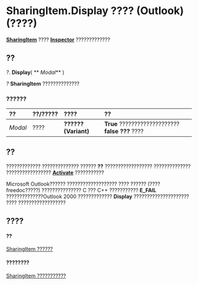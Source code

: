 
# SharingItem.Display ???? (Outlook)(????)

 **[SharingItem](63dd3451-44f3-7cc4-c6e2-7dad5835a7d2.md)** ???? **[Inspector](d7384756-669c-0549-1032-c3b864187994.md)** ?????????????


## ??

 _?_. **Display**( ** _Modal_** )

 _?_ **SharingItem** ??????????????


### ??????



|**??**|**??/?????**|**????**|**??**|
|:-----|:-----|:-----|:-----|
| _Modal_|????|**?????? (Variant)**|**True** ???????????????????? **false ???** ????|

## ??

????????????? ?????????????? ?????? **??** ?????????????????? ?????????????? ????????????????? **[Activate](d7784df0-b595-6f5a-2195-27ad021db6de.md)** ???????????

Microsoft Outlook?????? ??????????????????? ???? ?????? (????freedoc?????) ??????????????? C ??? C++ ???????????  **E_FAIL** ??????????????Outlook 2000 ????????????? **Display** ????????????????????? ???? ??????????????????


## ????


#### ??


[SharingItem ??????](63dd3451-44f3-7cc4-c6e2-7dad5835a7d2.md)
#### ????????


[SharingItem ???????????](http://msdn.microsoft.com/library/719ad60e-2242-2c54-778f-006b61690389%28Office.15%29.aspx)